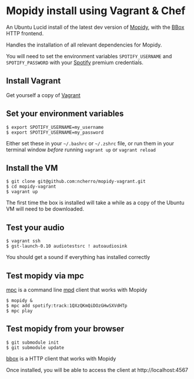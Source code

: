 # Mopidy install using Vagrant & Chef #

An Ubuntu Lucid install of the latest dev version of
[Mopidy](http://www.mopidy.com), with the [BBox](https://github.com/ncherro/bbox) HTTP frontend.

Handles the installation of all relevant dependencies for Mopidy.

You will need to set the environment variables `SPOTIFY_USERNAME` and
`SPOTIFY_PASSWORD` with your [Spotify](http://www.spotify.com/) premium
credentials.

## Install Vagrant ##

Get yourself a copy of [Vagrant](http://vagrantup.com)

## Set your environment variables ##

    $ export SPOTIFY_USERNAME=my_username
    $ export SPOTIFY_USERNAME=my_password

Either set these in your `~/.bashrc` or `~/.zshrc` file, or run them in
your terminal window _before_ running `vagrant up` or `vagrant reload`

## Install the VM ##

    $ git clone git@github.com:ncherro/mopidy-vagrant.git
    $ cd mopidy-vagrant
    $ vagrant up

The first time the box is installed will take a while as a copy of the
Ubuntu VM will need to be downloaded.

## Test your audio ##

    $ vagrant ssh
    $ gst-launch-0.10 audiotestsrc ! autoaudiosink

You should get a sound if everything has installed correctly

## Test mopidy via mpc ##

[mpc](http://linux.die.net/man/1/mpc) is a command line [mpd](http://mpd.wikia.com/wiki/Music_Player_Daemon_Wiki) client that works with Mopidy

    $ mopidy &
    $ mpc add spotify:track:1QXzQKmQiDOzGHwSXVdHTp
    $ mpc play

## Test mopidy from your browser ##

    $ git submodule init
    $ git submodule update

[bbox](https://github.com/ncherro/bbox) is a HTTP client that works with Mopidy

Once installed, you will be able to access the client at http://localhost:4567
